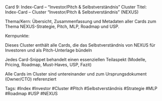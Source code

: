 Card 9: Index-Card – “Investor/Pitch & Selbstverständnis” Cluster
Titel: Index-Card – Cluster “Investor/Pitch & Selbstverständnis” (NEXUS)

Thema/Kern:
Übersicht, Zusammenfassung und Metadaten aller Cards zum Thema NEXUS-Strategie, Pitch, MLP, Roadmap und USP.

Kernpunkte:

Dieses Cluster enthält alle Cards, die das Selbstverständnis von NEXUS für Investoren und als Pitch-Unterlage bündeln

Jedes Card-Snippet behandelt einen essenziellen Teilaspekt (Modelle, Pricing, Roadmap, Must-Haves, USP, Fazit)

Alle Cards im Cluster sind untereinander und zum Ursprungsdokument (Owner/CTO) referenziert

Tags: #Index #Investor #Cluster #Pitch #Selbstverständnis #Strategie #MLP #Roadmap #USP #NEXUS